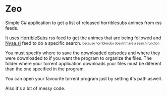 # Zeo
Simple C# application to get a list of released horriblesubs animes from rss feeds.

It uses [HorribleSubs](http://horriblesubs.info/) rss feed to get the animes that are being followed and [Nyaa.si](https://nyaa.si/) feed to do a specific search. 
<sub><sup>because horriblesubs doesn't have a search function</sup></sub>

You must specify where to save the downloaded episodes and where they were downloaded to if you want the program to organize the files. The folder where your torrent application downloads your files must be diferent than the one specified in the program.

You can open your favourite torrent program just by setting it's path aswell.

Also it's a lot of messy code.
